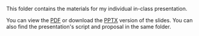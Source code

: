 This folder contains the materials for my individual in-class presentation.

You can view the [PDF](https://github.com/yiyangthesame/RobotaPsyche/blob/main/Individual%20Presentation/Power%20of%20the%20Mass.pdf) or download the [PPTX](https://github.com/yiyangthesame/RobotaPsyche/blob/main/Individual%20Presentation/Power%20of%20the%20Mass.pptx) version of the slides. You can also find the presentation's script and proposal in the same folder.
